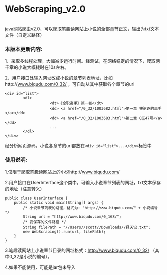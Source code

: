 # WebScraping_v2.0
<br/>
java网站爬虫v2.0，可以爬取笔趣读网站上小说的全部章节正文，输出为txt文本文件（自定义路径）

### 本版本更新内容:

1、采取多线程处理，大幅减少运行时间。经测试，在网络稳定的情况下，爬取两千章的小说大概耗时在10s左右。

2、用户接口处输入网址改成小说的章节列表地址，比如http://www.biqudu.com/0_32/ ，可自动从其中获取各个章节的url
```
<div id="list">
		<dl>	
                    <dt>《全职高手》第一卷</dt>                    
                    <dd> <a href="/0_32/1003682.html">第一章 被驱逐的高手</a></dd>
                    <dd> <a href="/0_32/1003683.html">第二章 C区47号</a></dd>
                    ...
		</dl>
</div>
```
经分析网页源码，小说各章节的url都放在`<div id="list">...</div>`标签中

### 使用说明:

1.仅限于爬取笔趣读网站上的小说http://www.biqudu.com/

2.用户接口在UserInterface这个类中，可输入小说章节列表的网址，txt文本保存的地址（注意转义）
```
public class UserInterface {
    public static void main(String[] args) {
        /* 小说章节列表的路径，格式为: "http://www.biqudu.com/" + 小说编号 */
        String url = "http://www.biqudu.com/0_168/";
        /* 要保存的文件路径 */
        String filePath = "//Users//scott//Downloads//择天记.txt";
        new WebScraping().run(url, filePath);
    }
}
```

3.笔趣读网站上小说章节目录的网址格式：http://www.biqudu.com/0_32/  （其中0_32是小说的编号）。

4.如果不能使用，可能是jar包未导入

